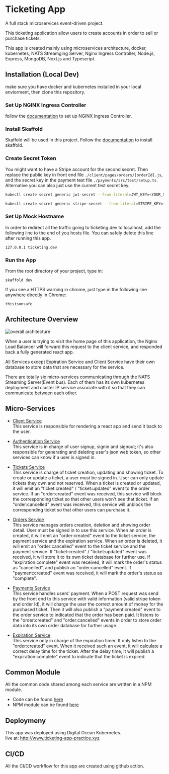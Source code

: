 # Ticketing App
A full stack microservices event-driven project. 

This ticketing application allow users to create accounts in order to sell or purchase tickets.

This app is created mainly using microservices architecture, docker, kubernetes, NATS Streamging Server, Nginx Ingress Controller, Node.js, Express, MongoDB, Next.js and Typescript.

## Installation (Local Dev)
make sure you have docker and kubernetes installed in your local enviorment, then clone this repository.

### Set Up NGINX Ingress Controller
follow the [documentation](https://kubernetes.github.io/ingress-nginx/deploy/) to set up NGINX Ingress Controller.

### Install Skaffold
Skaffold will be used in this project. Follow the [documentation](https://skaffold.dev/docs/install/) to install skaffold.

### Create Secret Token
You might want to have a Stripe account for the second secret. Then replace the public key in front end file `./client/pages/orders/[orderId].js`, and the secret key in the payment test file `./payments/src/test/setup.ts`. <br>
Alternative you can also just use the current test secret key.

```bash
kubectl create secret generic jwt-secret --from-literal=JWT_KEY=<YOUR_SECRET_KEY>

kubectl create secret generic stripe-secret --from-literal=STRIPE_KEY=<YOUR_SECRET_KEY>
```

### Set Up Mock Hostname
In order to redirect all the traffic going to ticketing.dev to localhost, add the following line to the end of you hosts file. You can safely delete this line after running this app.
```
127.0.0.1 ticketing.dev
```

### Run the App
From the root directory of your project, type in:
```
skaffold dev
```

If you see a HTTPS warning in chrome, just type in the following line anywhere directly in Chrome:
```
thisisunsafe
```

## Architecture Overview
![overall architecture](https://i.ibb.co/MVmWxV9/overall-architecture.jpg)

When a user is trying to visit the home page of this application, the Nginx Load Balancer will forward this request to the client service, and responded back a fully generated react app.

All Services except Expiration Service and Client Service have their own database to store data that are necessary for the service.

There are totally six micro-services communicating through the NATS Streaming Server(Event bus). Each of them has its own kubernetes deployment and cluster IP service associate with it so that they can communicate between each other. 

## Micro-Services
- [Client Service](https://github.com/WeijuZheng/ticketing/tree/master/client) <br>
This service is responsible for rendering a react app and send it back to the user.

- [Authentication Service](https://github.com/WeijuZheng/ticketing/tree/master/auth) <br>
This service is in charge of user signup, signin and signout; it's also responsible for generating and deleting user's json web token, so other services can know if a user is signed in.

- [Tickets Service](https://github.com/WeijuZheng/ticketing/tree/master/tickets) <br>
This service is charge of ticket creation, updating and showing ticket. To create or update a ticket, a user must be signed in. User can only update tickets they own and not reserved. When a ticket is created or updated, it will emit an "ticket:created" / "ticket:updated" event to the order service. If an "order:created" event was received, this service will block the corresponding ticket so that other users won't see that ticket.  If an "order:cancelled" event was received, this service will unblock the corresponding ticket so that other users can purchase it.

- [Orders Service](https://github.com/WeijuZheng/ticketing/tree/master/orders) <br>
This service manages orders creation, deletion and showing order detail. User must be signed in to use this service. When an order is created, it will emit an "order:created" event to the ticket service, the payment service and the expiration service. When an order is deleted, it will emit an "order:cancelled" event to the ticket service and the payment service. If "ticket:created" / "ticket:updated" event was received, it will store it to its own ticket database for further use. If "expiration:complete" event was received, it will mark the order's status as "cancelled", and publish an "order:cancelled" event. If "payment:created" event was received, it will mark the order's status as "complete".

- [Payments Service](https://github.com/WeijuZheng/ticketing/tree/master/payments) <br>
This service handles users' payment. When a POST request was send by the front end to this service with valid information (valid stripe token and order Id), it will charge the user the correct amount of money for the purchased ticket. Then it will also publish a "payment:created" event to the order service to indicated that the order has been paid. It listens to the "order:created" and "order:cancelled" events in order to store order data into its own order database for further usage.

- [Expiration Service](https://github.com/WeijuZheng/ticketing/tree/master/expiration) <br>
This service only in charge of the expiration timer. It only listen to the "order:created" event. When it received such an event, it will calculate a correct delay time for the ticket. After the delay time, it will publish a "expiration:complete" event to indicate that the ticket is expired.

## Common Module
All the common code shared among each service are written in a NPM module.<br> 
- Code can be found [here](https://github.com/WeijuZheng/ticketing-common/tree/7417330665b3f90442fc5007cf10666bcc1b2751)<br>
- NPM module can be found [here](https://www.npmjs.com/package/@wztickets/common) 

## Deploymeny
This app was deployed using Digital Ocean Kubernetes. <br>
live at: http://www.ticketing-app-practice.xyz

## CI/CD
All the CI/CD workflow for this app are created using github action.